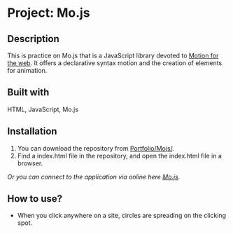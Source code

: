 # Project: Mo.js

## Description

This is practice on Mo.js that is a JavaScript library devoted to [Motion for the web](http://mojs.io/). It offers a declarative syntax motion and the creation of elements for animation.

## Built with

HTML, JavaScript, Mo.js

## Installation

1. You can download the repository from
[Portfolio/Mojs/](https://github.com/leachung/Portfolio/tree/master/Mojs/).
2. Find a index.html file in the repository, and open the index.html file in a browser.

*Or you can connect to the application via online here [Mo.js](https://leachung.github.io/Portfolio/Mojs/index.html).*

## How to use?

 - When you click anywhere on a site, circles are spreading on the clicking spot.
